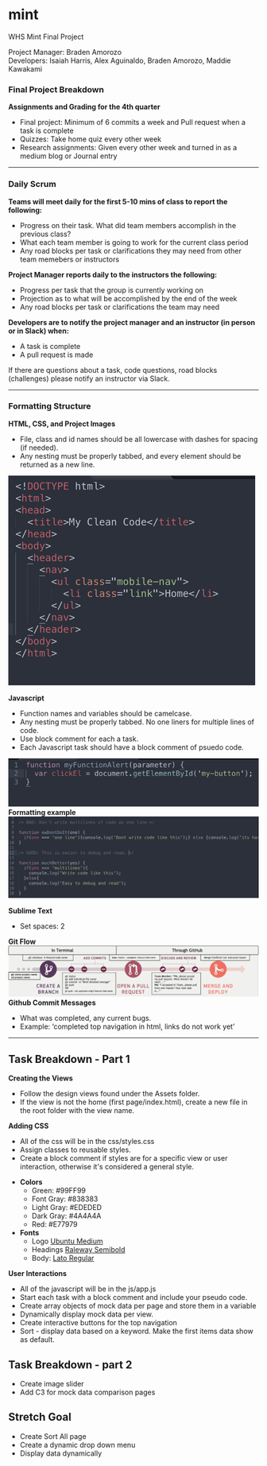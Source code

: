 # mint
WHS Mint Final Project

<p>Project Manager: Braden Amorozo<br>
Developers: Isaiah Harris, Alex Aguinaldo, Braden Amorozo, Maddie Kawakami</p>

<h3>Final Project Breakdown</h3>
<b>Assignments and Grading for the 4th quarter</b>
<ul>
  <li>Final project: Minimum of 6 commits a week and Pull request when a task is complete</li>
  <li>Quizzes: Take home quiz every other week</li>
  <li>Research assignments: Given every other week and turned in as a medium blog or Journal entry</li>
</ul>

<hr>

<h3>Daily Scrum</h3>
<b>Teams will meet daily for the first 5-10 mins of class to report the following:</b>
<ul>
  <li>Progress on their task. What did team members accomplish in the previous class?</li>
  <li>What each team member is going to work for the current class period</li>
  <li>Any road blocks per task or clarifications they may need from other team memebers or instructors</li>
</ul>


<b>Project Manager reports daily to the instructors the following:</b>
<ul>
  <li>Progress per task that the group is currently working on</li>
  <li>Projection as to what will be accomplished by the end of the week</li>
  <li>Any road blocks per task or clarifications the team may need</li>
</ul>

<b>Developers are to notify the project manager and an instructor (in person or in Slack) when:</b>
<ul>
  <li>A task is complete</li>
  <li>A pull request is made</li>
</ul>


<p>If there are questions about a task, code questions, road blocks (challenges) please notify an instructor via Slack.</p>

<hr>

<h3>Formatting Structure</h3>

<b>HTML, CSS, and Project Images</b>
<ul>
  <li>File, class and id names should be all lowercase with dashes for spacing (if needed).</li>
  <li>Any nesting must be properly tabbed, and every element should be returned as a new line.</li>
</ul>
<img src="./images/html-css.png">

<b>Javascript</b>
<ul>
  <li>Function names and variables should be camelcase.</li>
  <li>Any nesting must be properly tabbed. No one liners for multiple lines of code.</li>
  <li>Use block comment for each a task.</li>
  <li>Each Javascript task should have a block comment of psuedo code.</li>
</ul>
<img src="./images/javascript.png">
<b>Formatting example</b>
<img src="./images/formatting.png">

<b>Sublime Text</b>
<ul>
  <li>Set spaces: 2</li>
</ul>

<b>Git Flow</b>
<img src="./images/git-flow.png">
<b>Github Commit Messages</b>
<ul>
  <li>What was completed, any current bugs.</li>
  <li>Example: ‘completed top navigation in html, links do not work yet’</li>
</ul>

<hr>

<h2>Task Breakdown - Part 1</h2>

<b>Creating the Views</b>
<ul>
  <li>Follow the design views found under the Assets folder.</li>
  <li>If the view is not the home (first page/index.html), create a new file in the root folder with the view name.</li>
</ul>

<b>Adding CSS</b>
<ul>
  <li>All of the css will be in the css/styles.css</li>
  <li>Assign classes to reusable styles.</li>
  <li>Create a block comment if styles are for a specific view or user interaction, otherwise it's considered a general style.</li>
</ul>
<ul>
  <li><b>Colors</b><ul>
    <li>Green: #99FF99</li>
    <li>Font Gray: #838383</li>
    <li>Light Gray: #EDEDED</li>
    <li>Dark Gray: #4A4A4A</li>
    <li>Red: #E77979</li>
  </ul></li>
  <li><b>Fonts</b><ul>
    <li>Logo <a href="https://fonts.google.com/specimen/Ubuntu">Ubuntu Medium</a></li>
    <li>Headings <a href="https://fonts.google.com/specimen/Raleway">Raleway Semibold</a></li>
    <li>Body: <a href="https://fonts.google.com/specimen/Lato">Lato Regular</a></li>
  </ul></li>
</ul>

<b>User Interactions</b>
<ul>
  <li>All of the javascript will be in the js/app.js</li>
  <li>Start each task with a block comment and include your pseudo code.</li>
  <li>Create array objects of mock data per page and store them in a variable</li>
  <li>Dynamically display mock data per view.</li>
  <li>Create interactive buttons for the top navigation</li>
  <li>Sort - display data based on a keyword. Make the first items data show as default.</li>
</ul>

<h2>Task Breakdown - part 2</h2>
<ul>
  <li>Create image slider</li>
  <li>Add C3 for mock data comparison pages</li>
</ul>

<h2>Stretch Goal</h2>
<ul>
  <li>Create Sort All page</li>
  <li>Create a dynamic drop down menu</li>
  <li>Display data dynamically</li>
</ul>